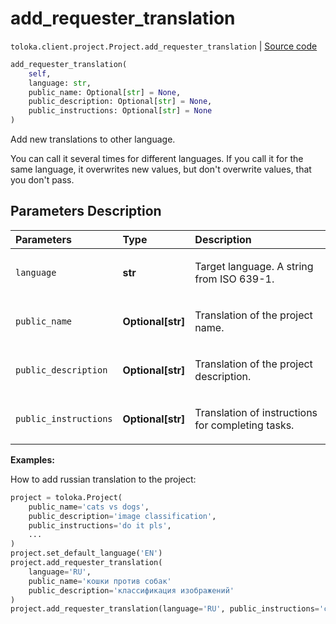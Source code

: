 # add_requester_translation
`toloka.client.project.Project.add_requester_translation` | [Source code](https://github.com/Toloka/toloka-kit/blob/v0.1.25/src/client/project/__init__.py#L207)

```python
add_requester_translation(
    self,
    language: str,
    public_name: Optional[str] = None,
    public_description: Optional[str] = None,
    public_instructions: Optional[str] = None
)
```

Add new translations to other language.


You can call it several times for different languages.
If you call it for the same language, it overwrites new values, but don't overwrite values, that you don't pass.

## Parameters Description

| Parameters | Type | Description |
| :----------| :----| :-----------|
`language`|**str**|<p>Target language. A string from ISO 639-1.</p>
`public_name`|**Optional\[str\]**|<p>Translation of the project name.</p>
`public_description`|**Optional\[str\]**|<p>Translation of the project description.</p>
`public_instructions`|**Optional\[str\]**|<p>Translation of instructions for completing tasks.</p>

**Examples:**

How to add russian translation to the project:

```python
project = toloka.Project(
    public_name='cats vs dogs',
    public_description='image classification',
    public_instructions='do it pls',
    ...
)
project.set_default_language('EN')
project.add_requester_translation(
    language='RU',
    public_name='кошки против собак'
    public_description='классификация изображений'
)
project.add_requester_translation(language='RU', public_instructions='сделай это, пожалуйста')
```
